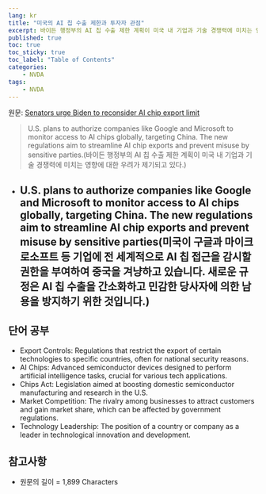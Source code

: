 ```yaml
---
lang: kr
title: "미국의 AI 칩 수출 제한과 투자자 관점"
excerpt: 바이든 행정부의 AI 칩 수출 제한 계획이 미국 내 기업과 기술 경쟁력에 미치는 영향에 대한 우려가 제기되고 있다.
published: true
toc: true
toc_sticky: true
toc_label: "Table of Contents"
categories:
    - NVDA
tags:
    - NVDA
---
```




 원문: [Senators urge Biden to reconsider AI chip export limit](https://www.investing.com/news/stock-market-news/senators-urge-biden-to-reconsider-ai-chip-export-limit-93CH-3785131)

> U.S. plans to authorize companies like Google and Microsoft to monitor access to AI chips globally, targeting China. The new regulations aim to streamline AI chip exports and prevent misuse by sensitive parties.(바이든 행정부의 AI 칩 수출 제한 계획이 미국 내 기업과 기술 경쟁력에 미치는 영향에 대한 우려가 제기되고 있다.)

- U.S. plans to authorize companies like Google and Microsoft to monitor access to AI chips globally, targeting China. The new regulations aim to streamline AI chip exports and prevent misuse by sensitive parties(미국이 구글과 마이크로소프트 등 기업에 전 세계적으로 AI 칩 접근을 감시할 권한을 부여하여 중국을 겨냥하고 있습니다. 새로운 규정은 AI 칩 수출을 간소화하고 민감한 당사자에 의한 남용을 방지하기 위한 것입니다.)
  - 

## 단어 공부

- Export Controls: Regulations that restrict the export of certain technologies to specific countries, often for national security reasons.
- AI Chips: Advanced semiconductor devices designed to perform artificial intelligence tasks, crucial for various tech applications.
- Chips Act: Legislation aimed at boosting domestic semiconductor manufacturing and research in the U.S.
- Market Competition: The rivalry among businesses to attract customers and gain market share, which can be affected by government regulations.
- Technology Leadership: The position of a country or company as a leader in technological innovation and development.

## 참고사항


- 원문의 길이 = 1,899 Characters

